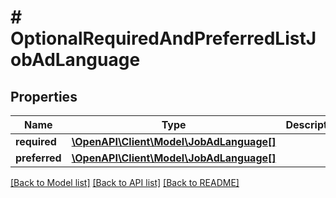 # # OptionalRequiredAndPreferredListJobAdLanguage

## Properties

Name | Type | Description | Notes
------------ | ------------- | ------------- | -------------
**required** | [**\OpenAPI\Client\Model\JobAdLanguage[]**](JobAdLanguage.md) |  | [optional]
**preferred** | [**\OpenAPI\Client\Model\JobAdLanguage[]**](JobAdLanguage.md) |  | [optional]

[[Back to Model list]](../../README.md#models) [[Back to API list]](../../README.md#endpoints) [[Back to README]](../../README.md)
